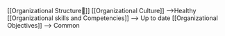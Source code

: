 
[[Organizational Structure🔼]] 
[[Organizational Culture]] -->Healthy
[[Organizational skills and Competencies]] --> Up to date
[[Organizational Objectives]]  --> Common
